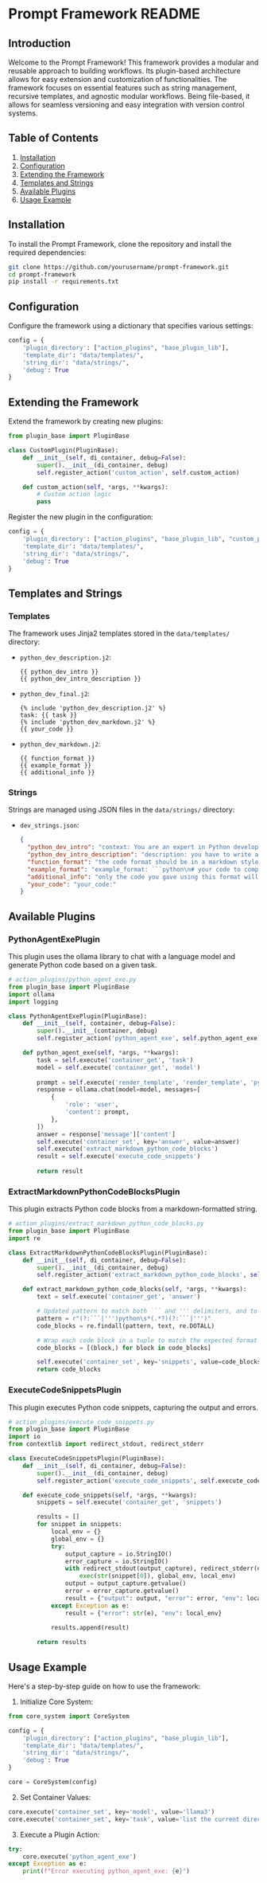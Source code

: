 # Prompt Framework README

## Introduction

Welcome to the Prompt Framework! This framework provides a modular and reusable approach to building workflows. Its plugin-based architecture allows for easy extension and customization of functionalities. The framework focuses on essential features such as string management, recursive templates, and agnostic modular workflows. Being file-based, it allows for seamless versioning and easy integration with version control systems.

## Table of Contents

1. [Installation](#installation)
2. [Configuration](#configuration)
3. [Extending the Framework](#extending-the-framework)
4. [Templates and Strings](#templates-and-strings)
5. [Available Plugins](#available-plugins)
6. [Usage Example](#usage-example)

## Installation

To install the Prompt Framework, clone the repository and install the required dependencies:

```bash
git clone https://github.com/yourusername/prompt-framework.git
cd prompt-framework
pip install -r requirements.txt
```

## Configuration

Configure the framework using a dictionary that specifies various settings:

```python
config = {
    'plugin_directory': ["action_plugins", "base_plugin_lib"],
    'template_dir': "data/templates/",
    'string_dir': "data/strings/",
    'debug': True
}
```

## Extending the Framework

Extend the framework by creating new plugins:

```python
from plugin_base import PluginBase

class CustomPlugin(PluginBase):
    def __init__(self, di_container, debug=False):
        super().__init__(di_container, debug)
        self.register_action('custom_action', self.custom_action)

    def custom_action(self, *args, **kwargs):
        # Custom action logic
        pass
```

Register the new plugin in the configuration:

```python
config = {
    'plugin_directory': ["action_plugins", "base_plugin_lib", "custom_plugins"],
    'template_dir': "data/templates/",
    'string_dir': "data/strings/",
    'debug': True
}
```

## Templates and Strings

### Templates

The framework uses Jinja2 templates stored in the `data/templates/` directory:

- `python_dev_description.j2`:
  ```jinja
  {{ python_dev_intro }}
  {{ python_dev_intro_description }}
  ```

- `python_dev_final.j2`:
  ```jinja
  {% include 'python_dev_description.j2' %}
  task: {{ task }}
  {% include 'python_dev_markdown.j2' %}
  {{ your_code }}
  ```

- `python_dev_markdown.j2`:
  ```jinja
  {{ function_format }}
  {{ example_format }}
  {{ additional_info }}
  ```

### Strings

Strings are managed using JSON files in the `data/strings/` directory:

- `dev_strings.json`:
  ```json
  {
    "python_dev_intro": "context: You are an expert in Python development",
    "python_dev_intro_description": "description: you have to write a Python code snippet to resolve the given task",
    "function_format": "the code format should be in a markdown style",
    "example_format": "example_format: ```python\n# your code to complete the task\n```",
    "additional_info": "only the code you gave using this format will be read by the user",
    "your_code": "your_code:"
  }
  ```

## Available Plugins

### PythonAgentExePlugin

This plugin uses the ollama library to chat with a language model and generate Python code based on a given task.

```python
# action_plugins/python_agent_exe.py
from plugin_base import PluginBase
import ollama
import logging

class PythonAgentExePlugin(PluginBase):
    def __init__(self, container, debug=False):
        super().__init__(container, debug)
        self.register_action('python_agent_exe', self.python_agent_exe)

    def python_agent_exe(self, *args, **kwargs):
        task = self.execute('container_get', 'task')
        model = self.execute('container_get', 'model')
        
        prompt = self.execute('render_template', 'render_template', 'python_dev_final.j2', task=task)
        response = ollama.chat(model=model, messages=[
            {
                'role': 'user',
                'content': prompt,
            },
        ])
        answer = response['message']['content']
        self.execute('container_set', key='answer', value=answer)
        self.execute('extract_markdown_python_code_blocks')
        result = self.execute('execute_code_snippets')
        
        return result
```

### ExtractMarkdownPythonCodeBlocksPlugin

This plugin extracts Python code blocks from a markdown-formatted string.

```python
# action_plugins/extract_markdown_python_code_blocks.py
from plugin_base import PluginBase
import re

class ExtractMarkdownPythonCodeBlocksPlugin(PluginBase):
    def __init__(self, di_container, debug=False):
        super().__init__(di_container, debug)
        self.register_action('extract_markdown_python_code_blocks', self.extract_markdown_python_code_blocks)

    def extract_markdown_python_code_blocks(self, *args, **kwargs):
        text = self.execute('container_get', 'answer')

        # Updated pattern to match both ``` and ''' delimiters, and to capture the content
        pattern = r"(?:```|''')python\s*(.*?)(?:```|''')"
        code_blocks = re.findall(pattern, text, re.DOTALL)

        # Wrap each code block in a tuple to match the expected format
        code_blocks = [(block,) for block in code_blocks]

        self.execute('container_set', key='snippets', value=code_blocks)
        return code_blocks
```

### ExecuteCodeSnippetsPlugin

This plugin executes Python code snippets, capturing the output and errors.

```python
# action_plugins/execute_code_snippets.py
from plugin_base import PluginBase
import io
from contextlib import redirect_stdout, redirect_stderr

class ExecuteCodeSnippetsPlugin(PluginBase):
    def __init__(self, di_container, debug=False):
        super().__init__(di_container, debug)
        self.register_action('execute_code_snippets', self.execute_code_snippets)

    def execute_code_snippets(self, *args, **kwargs):
        snippets = self.execute('container_get', 'snippets')

        results = []
        for snippet in snippets:
            local_env = {}
            global_env = {}
            try:
                output_capture = io.StringIO()
                error_capture = io.StringIO()
                with redirect_stdout(output_capture), redirect_stderr(error_capture):
                    exec(str(snippet[0]), global_env, local_env)
                output = output_capture.getvalue()
                error = error_capture.getvalue()
                result = {"output": output, "error": error, "env": local_env}
            except Exception as e:
                result = {"error": str(e), "env": local_env}
            
            results.append(result)

        return results
```

## Usage Example

Here's a step-by-step guide on how to use the framework:

1. Initialize Core System:

```python
from core_system import CoreSystem

config = {
    'plugin_directory': ["action_plugins", "base_plugin_lib"],
    'template_dir': "data/templates/",
    'string_dir': "data/strings/",
    'debug': True
}

core = CoreSystem(config)
```

2. Set Container Values:

```python
core.execute('container_set', key='model', value='llama3')
core.execute('container_set', key='task', value='list the current directory content')
```

3. Execute a Plugin Action:

```python
try:
    core.execute('python_agent_exe')
except Exception as e:
    print(f"Error executing python_agent_exe: {e}")
```


